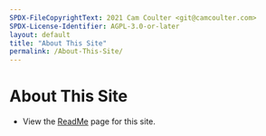 ```yaml
---
SPDX-FileCopyrightText: 2021 Cam Coulter <git@camcoulter.com>
SPDX-License-Identifier: AGPL-3.0-or-later
layout: default
title: "About This Site"
permalink: /About-This-Site/
---
```


# About This Site

* View the [ReadMe](/About-This-Site/ReadMe/) page for this site.

